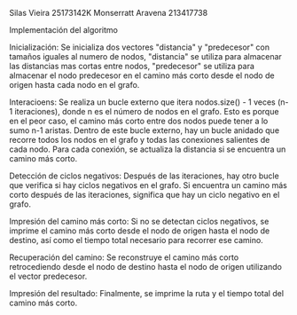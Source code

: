 Silas Vieira 25173142K
Monserratt Aravena 213417738

Implementación del algoritmo 

Inicialización:
Se inicializa dos vectores "distancia" y "predecesor" con tamaños iguales al numero de nodos, "distancia" se utiliza para almacenar las distancias mas cortas entre nodos, "predecesor" se utiliza para almacenar el nodo predecesor en el camino más corto desde el nodo de origen hasta cada nodo  en el grafo. 

Interacioens: 
Se realiza un bucle externo que itera nodos.size() - 1 veces (n-1 iteraciones), donde n es el número de nodos en el grafo. Esto es porque en el peor caso, el camino más corto entre dos nodos puede tener a lo sumo n-1 aristas.
Dentro de este bucle externo, hay un bucle anidado que recorre todos los nodos en el grafo y todas las conexiones salientes de cada nodo.
Para cada conexión, se actualiza la distancia si se encuentra un camino más corto.

Detección de ciclos negativos:
Después de las iteraciones, hay otro bucle que verifica si hay ciclos negativos en el grafo. Si encuentra un camino más corto después de las iteraciones, significa que hay un ciclo negativo en el grafo.

Impresión del camino más corto:
Si no se detectan ciclos negativos, se imprime el camino más corto desde el nodo de origen hasta el nodo de destino, así como el tiempo total necesario para recorrer ese camino.

Recuperación del camino:
Se reconstruye el camino más corto retrocediendo desde el nodo de destino hasta el nodo de origen utilizando el vector predecesor.

Impresión del resultado:
Finalmente, se imprime la ruta y el tiempo total del camino más corto.
